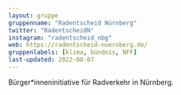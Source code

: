 ```yaml
---
layout: gruppe
gruppenname: "Radentscheid Nürnberg"
twitter: "RadentscheidN"
instagram: "radentscheid_nbg"
web: https://radentscheid-nuernberg.de/
gruppenlabels: [klima, bündnis, NFF]
last-updated: 2022-08-07
---
```


Bürger\*inneninitiative für Radverkehr in Nürnberg.
